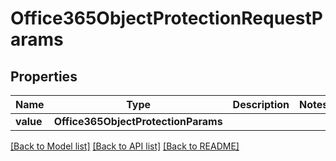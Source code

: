 # Office365ObjectProtectionRequestParams


## Properties
Name | Type | Description | Notes
------------ | ------------- | ------------- | -------------
**value** | **Office365ObjectProtectionParams** |  | 

[[Back to Model list]](../README.md#documentation-for-models) [[Back to API list]](../README.md#documentation-for-api-endpoints) [[Back to README]](../README.md)


